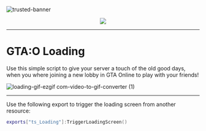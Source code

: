 ![trusted-banner](https://github.com/Trusted-Studios/ts_loading/assets/79488475/40f89fd1-b685-4aa8-9b4a-e607fd1028a4)

<p align="center">
    <a href="https://discord.gg/hmmM89nCdX">
        <img src="https://img.shields.io/discord/1068573047172374634?style=for-the-badge&logo=discord&labelColor=7289da&logoColor=white&color=2c2f33&label=Discord"/>
    </a>
</p>

---

# GTA:O Loading

Use this simple script to give your server a touch of the old good days, when you where joining a new lobby in GTA Online to play with your friends!

![loading-gif-ezgif com-video-to-gif-converter (1)](https://github.com/Trusted-Studios/ts_loading/assets/79488475/e20620ac-7e8c-45d3-a175-4b126664074e)

---

Use the following export to trigger the loading screen from another resource:

```lua
exports["ts_Loading"]:TriggerLoadingScreen()
```
